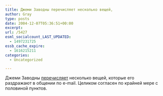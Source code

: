 ```yaml
---
title: Джеми Заводны перечисляет несколько вещей,
author: Gray
type: posts
date: 2004-12-07T05:36:51+00:00
excerpt:
url: /5427
esml_socialcount_LAST_UPDATED:
  - 1497231725
essb_cache_expire:
  - 1616215211
categories:
  - Uncategorized

---
```








Джеми Заводны <a href="http://jeremy.zawodny.com/blog/archives/003192.html" target="_blank">перечисляет</a> несколько вещей, которые его раздражают в общении по e-mail. Целиком согласен по крайней мере с половиной пунктов.